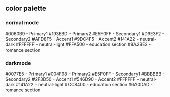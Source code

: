 ## color palette

### normal mode

#0060B9 - Primary1
#193EBD - Primary2
#E5F0FF - Secondary1
#D9E3F2 - Secondary2
#AFD8F5 - Accent1
#9DC4F5 - Accent2
#141A22 - neutral-dark
#FFFFFF - neutral-light
#FFA500 - education section
#8A2BE2 - romance section

### darkmode

#0077E5 - Primary1
#004F98 - Primary2
#E5F0FF - Secondary1
#BBBBBB - Secondary2
#2F3D50 - Accent1
#546D90 - Accent2
#FFFFFF - neutral-dark
#141A22 - neutral-light
#CC8400 - education section
#6A0DAD - romance section
